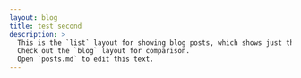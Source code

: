```yaml
---
layout: blog
title: test second
description: >
  This is the `list` layout for showing blog posts, which shows just the title and groups them by year of publication.
  Check out the `blog` layout for comparison.
  Open `posts.md` to edit this text.
---
```

